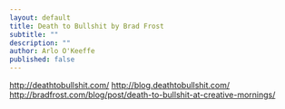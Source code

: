 ```yaml
---
layout: default
title: Death to Bullshit by Brad Frost
subtitle: ""
description: ""
author: Arlo O'Keeffe
published: false
---
```


http://deathtobullshit.com/
http://blog.deathtobullshit.com/
http://bradfrost.com/blog/post/death-to-bullshit-at-creative-mornings/
